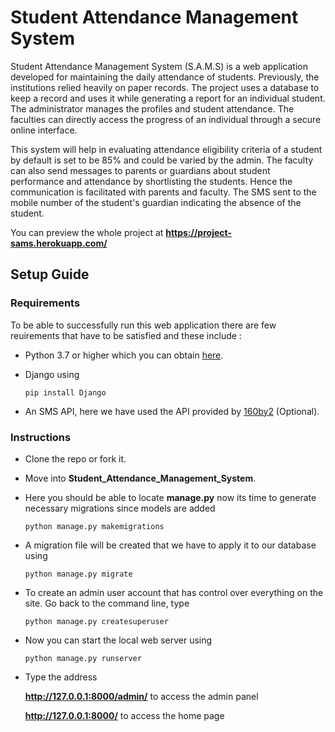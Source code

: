 # Student Attendance Management System

Student Attendance Management System (S.A.M.S) is a web application developed for maintaining the daily attendance of students. Previously, the institutions relied heavily on paper records. The project uses a database to keep a record and uses it while generating a report for an individual student. The administrator manages the profiles and student attendance. The faculties can directly access the progress of an individual through a secure online interface. 

This system will help in evaluating attendance eligibility criteria of a student by default is set to be 85% and could be varied by the admin. The faculty can also send messages to parents or guardians about student performance and attendance by shortlisting the students. Hence the communication is facilitated with parents and faculty. The SMS sent to the mobile number of the student's guardian indicating the absence of the student.

You can preview the whole project at **https://project-sams.herokuapp.com/**

## Setup Guide

### Requirements

To be able to successfully run this web application there are few reuirements that have to be satisfied and these include :

- Python 3.7 or higher
  which you can obtain [here](https://www.python.org/downloads/).

- Django using

  ```
  pip install Django
  ```

- An SMS API, here we have used the API provided by [160by2](https://www.160by2.com/) (Optional).

### Instructions

- Clone the repo or fork it.

- Move into **Student_Attendance_Management_System**.

- Here you should be able to locate **manage.py** now its time to generate necessary migrations since models are added

  ```
  python manage.py makemigrations
  ```

- A migration file will be created that we have to apply it to our database using

  ```
  python manage.py migrate
  ```

- To create an admin user account that has control over everything on the site. Go back to the command line, type

  ```
  python manage.py createsuperuser
  ```

- Now you can start the local web server using

  ```
  python manage.py runserver
  ```

- Type the address

  **http://127.0.0.1:8000/admin/** to access the admin panel

  **http://127.0.0.1:8000/** to access the home page
